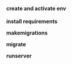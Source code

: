 #### **create and activate env**

**install requirements**

**makemigrations**

**migrate**

**runserver**
